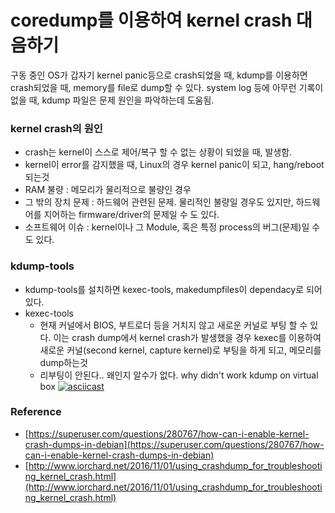 # coredump를 이용하여 kernel crash 대음하기
구동 중인 OS가 갑자기 kernel panic등으로 crash되었을 때, kdump를 이용하면 crash되었을 때, memory를 file로 dump할 수 있다. system log 등에 아무런 기록이 없을 때, kdump 파일은 문제 원인을 파악하는데 도움됨.

### kernel crash의 원인
- crash는 kernel이 스스로 제어/복구 할 수 없는 상황이 되었을 때, 발생함.
- kernel이 error를 감지했을 때, Linux의 경우 kernel panic이 되고, hang/reboot 되는것
- RAM 불량 : 메모리가 물리적으로 불량인 경우
- 그 밖의 장치 문제 : 하드웨어 관련된 문제. 물리적인 불량일 경우도 있지만, 하드웨어를 지어하는 firmware/driver의 문제일 수 도 있다.
- 소프트웨어 이슈 : kernel이나 그 Module, 혹은 특정 process의 버그(문제)일 수도 있다.

### kdump-tools
- kdump-tools를 설치하면 kexec-tools, makedumpfiles이 dependacy로 되어있다.
- kexec-tools
	- 현재 커널에서 BIOS, 부트로더 등을 거치지 않고 새로운 커널로 부팅 할 수 있다. 이는 crash dump에서 kernel crash가 발생했을 경우 kexec를 이용하여 새로운 커널(second kernel, capture kernel)로 부팅을 하게 되고, 메모리를 dump하는것   
	- 리부팅이 안된다.. 왜인지 알수가 없다. why didn't work kdump on virtual box
[![asciicast](https://asciinema.org/a/V9CU5mSfCrQDMYnd2SH0uLlMw.svg)](https://asciinema.org/a/V9CU5mSfCrQDMYnd2SH0uLlMw)

### **Reference**
- [https://superuser.com/questions/280767/how-can-i-enable-kernel-crash-dumps-in-debian](https://superuser.com/questions/280767/how-can-i-enable-kernel-crash-dumps-in-debian)
- [http://www.iorchard.net/2016/11/01/using_crashdump_for_troubleshooting_kernel_crash.html](http://www.iorchard.net/2016/11/01/using_crashdump_for_troubleshooting_kernel_crash.html)